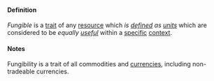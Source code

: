 #### Definition

*Fungible* is a [trait](https://github.com/gcassel/Modular-Organizing-Terminology/blob/master/terms/trait.md) of any [resource](https://github.com/gcassel/Modular-Organizing-Terminology/blob/master/terms/resource.md) which *is [defined](https://github.com/gcassel/Modular-Organizing-Terminology/blob/master/terms/define.md) as  [units](https://github.com/gcassel/Modular-Organizing-Terminology/blob/master/terms/unit.md)* which are considered to be *equally [useful](https://github.com/gcassel/Modular-Organizing-Terminology/blob/master/terms/use.md)* within a [specific](https://github.com/gcassel/Modular-Organizing-Terminology/blob/master/terms/specific.md) [context](https://github.com/gcassel/Modular-Organizing-Terminology/blob/master/terms/context.md).

#### Notes

Fungibility is a trait of all commodities and [currencies](https://github.com/gcassel/Modular-Organizing-Terminology/blob/master/terms/currency.md), including non-tradeable currencies.
